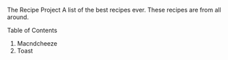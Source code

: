 The Recipe Project
A list of the best recipes ever. These recipes are from all around.

Table of Contents

1. Macndcheeze
2. Toast